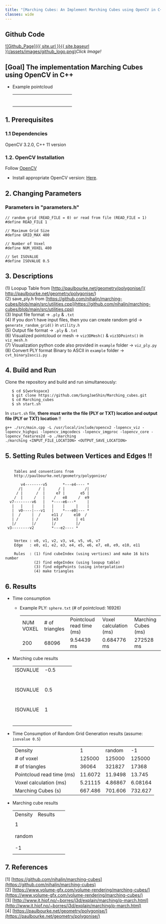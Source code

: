 ```yaml
---
title: "[Marching Cubes: An Implement Marching Cubes using OpenCV in C++]"
classes: wide
---
```


## Github Code 
[![Github_Page]({{ site.url }}{{ site.baseurl }}/assets/images/github_logo.png)](https://github.com/SungJaeShin/Marching_cubes.git)*Click Image!*

## [Goal] The implementation Marching Cubes using OpenCV in C++ 
- Example pointcloud 
   <table>
      <tr>
      <td>
         <figure class="align-center">
            <img src="{{ site.url }}{{ site.baseurl }}/assets/images/marching_cubes/sphere1.png" alt="">
         </figure> 
      </td>
       <td>
         <figure class="align-center">
            <img src="{{ site.url }}{{ site.baseurl }}/assets/images/marching_cubes/sphere2.png" alt="">
         </figure> 
      </td>
      </tr>
   </table>

## 1. Prerequisites
### 1.1 Dependencies
OpenCV 3.2.0, C++ 11 version

### 1.2. OpenCV Installation
Follow [OpenCV](https://docs.opencv.org/4.x/d2/de6/tutorial_py_setup_in_ubuntu.html)
- Install appropriate OpenCV version: [Here](https://sungjaeshin.github.io/O/opencv-install/).

## 2. Changing Parameters
### Parameters in "parameters.h"
```
// random grid (READ_FILE = 0) or read from file (READ_FILE = 1)
#define READ_FILE 1 

// Maximum Grid Size
#define GRID_MAX 400

// Number of Voxel  
#define NUM_VOXEL 400

// Set ISOVALUE
#define ISOVALUE 0.5
```

## 3. Descriptions
(1) Loopup Table from [http://paulbourke.net/geometry/polygonise/](    http://paulbourke.net/geometry/polygonise/) \
(2) save_ply.h from [https://github.com/nihaljn/marching-cubes/blob/main/src/utilities.cpp](https://github.com/nihaljn/marching-cubes/blob/main/src/utilities.cpp) \
(3) Input file format &rarr; `.ply` & `.txt` \
(4) If you don't have input files, then you can create random grid &rarr; `generate_random_grid()` in `utility.h` \
(5) Output file format &rarr; `.ply` & `.txt` \
(6) Visualized pointcloud or mesh &rarr; `viz3DMesh()` & `viz3DPoints()` in `viz_mesh.h` \
(7) Visualization python code also provided in `example` folder &rarr; `viz_ply.py` \
(8) Convert PLY format Binary to ASCII in `example` folder &rarr; `cvt_binary2ascii.py` 

## 4. Build and Run 
Clone the repository and build and run simultaneously:
```
   $ cd ${workspace}
   $ git clone https://github.com/SungJaeShin/Marching_cubes.git
   $ cd Marching_cubes
   $ sh start.sh
```

In `start.sh` file, **there must write the file (PLY or TXT) location and output file (PLY or TXT) location** !!
```
g++ ./src/main.cpp -L /usr/local/include/opencv2 -lopencv_viz -lopencv_highgui -lopencv_imgcodecs -lopencv_imgproc -lopencv_core -lopencv_features2d -o ./marching
./marching <INPUT_FILE_LOCATION> <OUTPUT_SAVE_LOCATION>
```

## 5. Setting Rules between Vertices and Edges !!
```

    Tables and conventions from
    http://paulbourke.net/geometry/polygonise/

       v4--------v5       *---e4---- *
      /|       / |      / |         /|
     / |      /  |     e7 |       e5 |
    /  |     /   |    /   e8     /  e9
  v7--------v6   |   *----e6---*     |
   |   |    |    |   |    |     |    |
   |  v0----|---v1   |    *---e0|--- *
   |  /     |  /     e11 /     e10  /
   | /      | /      |e3        | e1
   |/       |/       |/         |/
 v3--------v2        *---e2---- *


    Vertex : v0, v1, v2, v3, v4, v5, v6, v7
    Edge   : e0, e1, e2, e3, e4, e5, e6, e7, e8, e9, e10, e11

    Rules  : (1) find cubeIndex (using vertices) and make 16 bits number
             (2) find edgeIndex (using loopup table)
             (3) find edgePoints (using interpolation)
             (4) make triangles
```

## 6. Results 
- Time consumption
   - Example PLY: `sphere.txt` (# of pointcloud: 16926)
      <table>
         <tr>
            <td> NUM VOXEL </td>
            <td> # of triangles </td>
            <td> Pointcloud read time (ms) </td>
            <td> Voxel calculation (ms) </td>
            <td> Marching Cubes (ms) </td>
         </tr> 
         <tr>
            <td> 200 </td>
            <td> 68096 </td>
            <td> 9.54439 ms </td>
            <td> 0.684776 ms </td>
            <td> 272528 ms </td>
         </tr>
      </table>

- Marching cube results
   <table>
      <tr>
         <td> ISOVALUE </td>
         <td> -0.5 </td>
      </tr> 
      <tr>
      <td>
         <figure class="align-center">
            <img src="{{ site.url }}{{ site.baseurl }}/assets/images/marching_cubes/sphere_density_minus_0.5.png" alt="">
         </figure> 
      </td>
      <td>
         <figure class="align-center">
            <img src="{{ site.url }}{{ site.baseurl }}/assets/images/marching_cubes/sphere_density_minus_0.5_2.png" alt="">
         </figure> 
      </td>
      </tr> 
      <tr>
         <td> ISOVALUE </td>
         <td> 0.5 </td>
      </tr> 
      <tr>
      <td>
         <figure class="align-center">
            <img src="{{ site.url }}{{ site.baseurl }}/assets/images/marching_cubes/sphere_density_0.5.png" alt="">
         </figure> 
      </td>
      <td>
         <figure class="align-center">
            <img src="{{ site.url }}{{ site.baseurl }}/assets/images/marching_cubes/sphere_density_0.5_2.png" alt="">
         </figure> 
      </td>
      </tr> 
      <tr>
         <td> ISOVALUE </td>
         <td> 1 </td>
      </tr> 
      <tr>
      <td>
         <figure class="align-center">
            <img src="{{ site.url }}{{ site.baseurl }}/assets/images/marching_cubes/sphere_density_1.png" alt="">
         </figure> 
      </td>
      <td>
         <figure class="align-center">
            <img src="{{ site.url }}{{ site.baseurl }}/assets/images/marching_cubes/sphere_density_1_2.png" alt="">
         </figure> 
      </td>
      </tr> 
   </table>

- Time Consumption of Random Grid Generation results (assume: `isovalue 0.5`)
   <table>
      <tr>
         <td> Density </td>
         <td> 1 </td>
         <td> random </td>
         <td> -1 </td>
      </tr> 
      <tr>
         <td> # of voxel </td>
         <td> 125000 </td>
         <td> 125000 </td>
         <td> 125000 </td>
      </tr> 
      <tr>
         <td> # of triangles </td>
         <td> 36064 </td>
         <td> 321827 </td>
         <td> 17368 </td>
      </tr>
      <tr>
         <td> Pointcloud read time (ms) </td>
         <td> 11.6072 </td>
         <td> 11.9498 </td>
         <td> 13.745 </td>
      </tr>
      <tr>
         <td> Voxel calculation (ms) </td>
         <td> 5.21115 </td>
         <td> 4.86867 </td>
         <td> 6.08164 </td>
      </tr>
      <tr>
         <td> Marching Cubes (s) </td>
         <td> 667.486 </td>
         <td> 701.606 </td>
         <td> 732.627 </td>
      </tr>
   </table>

- Marching cube results
   <table>
      <tr>
         <td> Density </td>
         <td> Results </td>
      </tr> 
      <tr>
         <td> 1 </td>
         <td>
            <figure class="align-center">
               <img src="{{ site.url }}{{ site.baseurl }}/assets/images/marching_cubes/random_grid_density_1.png" alt="">
            </figure> 
         </td>
      </tr> 
      <tr>
         <td> random </td>
         <td>
            <figure class="align-center">
               <img src="{{ site.url }}{{ site.baseurl }}/assets/images/marching_cubes/random_grid_density_random.png" alt="">
            </figure> 
         </td>
      </tr>   
      <tr>
         <td> -1 </td>
         <td>
            <figure class="align-center">
               <img src="{{ site.url }}{{ site.baseurl }}/assets/images/marching_cubes/random_grid_density_minus_1.png" alt="">
            </figure> 
         </td>
      </tr>
   </table>

## 7. References
[1] [https://github.com/nihaljn/marching-cubes](https://github.com/nihaljn/marching-cubes) \
[2] [https://www.volume-gfx.com/volume-rendering/marching-cubes/](https://www.volume-gfx.com/volume-rendering/marching-cubes/) \
[3] [http://www.it.hiof.no/~borres/j3d/explain/marching/p-march.html](http://www.it.hiof.no/~borres/j3d/explain/marching/p-march.html) \
[4] [https://paulbourke.net/geometry/polygonise/](https://paulbourke.net/geometry/polygonise/)